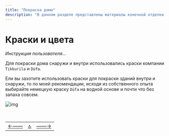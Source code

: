 ```yaml
---
title: "Покраска дома"
description: "В данном разделе представлены материалы конечной отделки дома"
---
```


<div class="navi"><nav id="navi"><!-- js --></nav></div>

# Краски и цвета 

*Инструкция пользователя…*

Для покраски дома снаружи и внутри использовались краски компании `Tikkurila` и `Düfa`.

Ели вы захотите использовать краски для покраски зданий внутри и снаружи, то по моей рекомендации, исходя из собственного опыта выбирайте немецкую краску `Düfa` на водной основе и почти что без запаха совсем.

<span id="page-name-img" class="img" onclick="imgResize()">![img](https://img.a374.ru/kraski-banya.jpg)</span>



<script src="assets/js/navi.js"></script>



<!--pagination_start-->
<br>

 |||| 
 |:---|:---:|---:| 
 [←——](005-devices.md)|[ 🔝 ](#)|[——→](contacts.md) 

 <br>
<!--pagination_end-->

